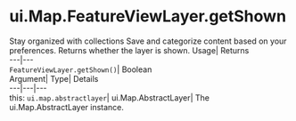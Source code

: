  
#  ui.Map.FeatureViewLayer.getShown 
Stay organized with collections  Save and categorize content based on your preferences. 
Returns whether the layer is shown. Usage| Returns  
---|---  
`FeatureViewLayer.getShown()`| Boolean  
Argument| Type| Details  
---|---|---  
this: `ui.map.abstractlayer`| ui.Map.AbstractLayer| The ui.Map.AbstractLayer instance.  

